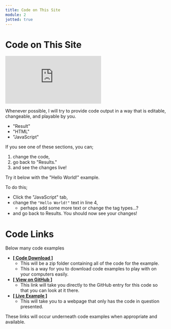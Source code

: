 ```yaml
---
title: Code on This Site
module: 2
jotted: true
---
```


# Code on This Site


<div class="embed-responsive embed-responsive-16by9"><iframe class="embed-responsive-item" src="https://umontana.zoom.us/rec/play/6JR8Iu-t_Tw3TIGc4gSDBf9_W43rfPisgCIY-6UNnUngVSQEOgWuZeNHNOIKweEJ7-QzQcpmPOvq4aDj?continueMode=true" frameborder="0" allowfullscreen></iframe></div>


Whenever possible, I will try to provide code output in a way that is editable, changeable, and playable by you.

- "Result"
- "HTML"
- "JavaScript"

If you see one of these sections, you can;

1. change the code,
2. go back to "Results."
3. and see the changes live!

Try it below with the "Hello World!" example.

To do this;

- Click the "JavaScript" tab,
- change the `"Hello World!"` text in line 4,
    - perhaps add some more text or change the tag types...?
- and go back to Results. You should now see your changes!


<div id="jotted-demo-1" class="jotted-theme-stacked"></div>

<script>
    new Jotted(document.querySelector("#jotted-demo-1"), {
    files: [
        {
            type: "js",
            hide: false,
            url:"https://raw.githubusercontent.com/Montana-Media-Arts/441-WebTech/master/lecture_code/02/02/script.js"
        },
        {
            type: "html",
            hide: false,
            url:"https://raw.githubusercontent.com/Montana-Media-Arts/441-WebTech/master/lecture_code/02/02/02_js_outside_html.html"

    }],
    showBlank: false,
    showResult: true,
    runScripts: false,
    plugins: [
        { name: 'ace', options: { "maxLines": 100 } },
        // { name: 'console', options: { autoClear: true } },
    ]
});
</script>


# Code Links

Below many code examples

- [**[ Code Download ]**](https://github.com/Montana-Media-Arts/441-WebTech/blob/master/lecture_code/02/02/02_js_outside_html.zip)
    - This will be a zip folder containing all of the code for the example.
    - This is a way for you to download code examples to play with on your computers easily.
- [**[ View on GitHub ]**](https://github.com/Montana-Media-Arts/441-WebTech/tree/master/lecture_code/02/02)
    - This link will take you directly to the GitHub entry for this code so that you can look at it there.
- [**[ Live Example ]**](https://montana-media-arts.github.io/441-WebTech/lecture_code/02/02/02_js_outside_html.html)
    - This will take you to a webpage that only has the code in question presented.

These links will occur underneath code examples when appropriate and available.